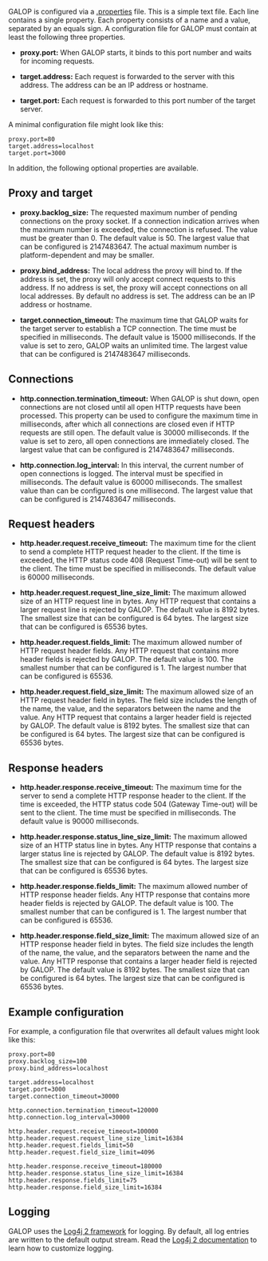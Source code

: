GALOP is configured via a [.properties](https://en.wikipedia.org/wiki/.properties)
file. This is a simple text file. Each line contains a single property.
Each property consists of a name and a value, separated by an equals sign.
A configuration file for GALOP must contain at least the following three
properties.

- **proxy.port:**
  When GALOP starts, it binds to this port number and waits for incoming requests.

- **target.address:**
  Each request is forwarded to the server with this address.
  The address can be an IP address or hostname.

- **target.port:**
  Each request is forwarded to this port number of the target server.

A minimal configuration file might look like this:

```
proxy.port=80
target.address=localhost
target.port=3000
```

In addition, the following optional properties are available.


## Proxy and target

- **proxy.backlog_size:**
  The requested maximum number of pending connections on the proxy socket.
  If a connection indication arrives when the maximum number is exceeded, the connection is refused.
  The value must be greater than 0.
  The default value is 50.
  The largest value that can be configured is 2147483647.
  The actual maximum number is platform-dependent and may be smaller.

- **proxy.bind_address:**
  The local address the proxy will bind to. If the address is set, the proxy
  will only accept connect requests to this address. If no address is set, the
  proxy will accept connections on all local addresses. By default no address
  is set. The address can be an IP address or hostname.

- **target.connection_timeout:**
  The maximum time that GALOP waits for the target server to establish a TCP connection.
  The time must be specified in milliseconds.
  The default value is 15000 milliseconds.
  If the value is set to zero, GALOP waits an unlimited time.
  The largest value that can be configured is 2147483647 milliseconds.


## Connections

- **http.connection.termination_timeout:**
  When GALOP is shut down, open connections are not closed until all open HTTP requests have been processed.
  This property can be used to configure the maximum time in milliseconds,
  after which all connections are closed even if HTTP requests are still open.
  The default value is 30000 milliseconds.
  If the value is set to zero, all open connections are immediately closed.
  The largest value that can be configured is 2147483647 milliseconds.

- **http.connection.log_interval:**
  In this interval, the current number of open connections is logged.
  The interval must be specified in milliseconds.
  The default value is 60000 milliseconds.
  The smallest value than can be configured is one millisecond.
  The largest value that can be configured is 2147483647 milliseconds.


## Request headers

- **http.header.request.receive_timeout:**
  The maximum time for the client to send a complete HTTP request header to the
  client. If the time is exceeded, the HTTP status code 408 (Request Time-out)
  will be sent to the client. The time must be specified in milliseconds.
  The default value is 60000 milliseconds.

- **http.header.request.request_line_size_limit:**
  The maximum allowed size of an HTTP request line in bytes. Any HTTP request
  that contains a larger request line is rejected by GALOP. The default value
  is 8192 bytes. The smallest size that can be configured is 64 bytes. The
  largest size that can be configured is 65536 bytes.

- **http.header.request.fields_limit:**
  The maximum allowed number of HTTP request header fields. Any HTTP request
  that contains more header fields is rejected by GALOP. The default value
  is 100. The smallest number that can be configured is 1. The largest number
  that can be configured is 65536.

- **http.header.request.field_size_limit:** The maximum allowed size of an HTTP
  request header field in bytes. The field size includes the length of the name,
  the value, and the separators between the name and the value. Any HTTP request
  that contains a larger header field is rejected by GALOP. The default value is
  8192 bytes. The smallest size that can be configured is 64 bytes. The largest
  size that can be configured is 65536 bytes.


## Response headers

- **http.header.response.receive_timeout:**
  The maximum time for the server to send a complete HTTP response header to
  the client. If the time is exceeded, the HTTP status code
  504 (Gateway Time-out) will be sent to the client. The time must be specified
  in milliseconds. The default value is 90000 milliseconds.

- **http.header.response.status_line_size_limit:**
  The maximum allowed size of an HTTP status line in bytes. Any HTTP response
  that contains a larger status line is rejected by GALOP. The default value is
  8192 bytes. The smallest size that can be configured is 64 bytes. The largest
  size that can be configured is 65536 bytes.

- **http.header.response.fields_limit:**
  The maximum allowed number of HTTP response header fields. Any HTTP response
  that contains more header fields is rejected by GALOP. The default value
  is 100. The smallest number that can be configured is 1. The largest number
  that can be configured is 65536.

- **http.header.response.field_size_limit:**
  The maximum allowed size of an HTTP response header field in bytes. The field
  size includes the length of the name, the value, and the separators between
  the name and the value. Any HTTP response that contains a larger header field
  is rejected by GALOP. The default value is 8192 bytes. The smallest size that
  can be configured is 64 bytes. The largest size that can be configured is
  65536 bytes.


## Example configuration

For example, a configuration file that overwrites all default values might
look like this:

```
proxy.port=80
proxy.backlog_size=100
proxy.bind_address=localhost

target.address=localhost
target.port=3000
target.connection_timeout=30000

http.connection.termination_timeout=120000
http.connection.log_interval=30000

http.header.request.receive_timeout=100000
http.header.request.request_line_size_limit=16384
http.header.request.fields_limit=50
http.header.request.field_size_limit=4096

http.header.response.receive_timeout=180000
http.header.response.status_line_size_limit=16384
http.header.response.fields_limit=75
http.header.response.field_size_limit=16384
```


## Logging

GALOP uses the [Log4j 2 framework](https://logging.apache.org/log4j/2.0/) for logging.
By default, all log entries are written to the default output stream.
Read the [Log4j 2 documentation](https://logging.apache.org/log4j/2.0/manual/configuration.html) to learn how to customize logging.
